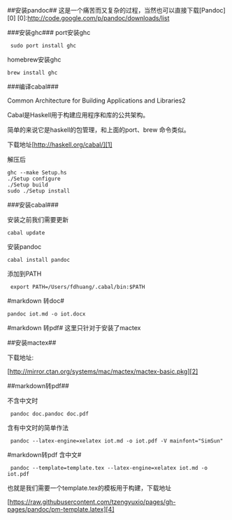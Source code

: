 ##安装pandoc##
这是一个痛苦而又复杂的过程，当然也可以直接下载[Pandoc][0]
[0]:http://code.google.com/p/pandoc/downloads/list

###安装ghc###
port安装ghc

     sudo port install ghc

homebrew安装ghc

    brew install ghc

###编译cabal###

Common Architecture for Building Applications and Libraries2

Cabal是Haskell用于构建应用程序和库的公共架构。

简单的来说它是haskell的包管理，和上面的port、brew 命令类似。

下载地址[http://haskell.org/cabal/][1]

[1]:http://haskell.org/cabal/

解压后

    ghc --make Setup.hs
    ./Setup configure
    ./Setup build 
    sudo ./Setup install

###安装cabal###

安装之前我们需要更新

    cabal update

安装pandoc

    cabal install pandoc

添加到PATH

     export PATH=/Users/fdhuang/.cabal/bin:$PATH

#markdown 转doc#

    pandoc iot.md -o iot.docx

#markdown 转pdf#
这里只针对于安装了mactex

##安装mactex##

下载地址:

[http://mirror.ctan.org/systems/mac/mactex/mactex-basic.pkg][2]

[2]:http://mirror.ctan.org/systems/mac/mactex/mactex-basic.pkg


##markdown转pdf##

不含中文时

     pandoc doc.pandoc doc.pdf   

含有中文时的简单作法

     pandoc --latex-engine=xelatex iot.md -o iot.pdf -V mainfont="SimSun"

#markdown转pdf 含中文#

     pandoc --template=template.tex --latex-engine=xelatex iot.md -o iot.pdf

也就是我们需要一个template.tex的模板用于构建，下载地址

[https://raw.githubusercontent.com/tzengyuxio/pages/gh-pages/pandoc/pm-template.latex][4]

[4]:https://raw.githubusercontent.com/tzengyuxio/pages/gh-pages/pandoc/pm-template.latex

